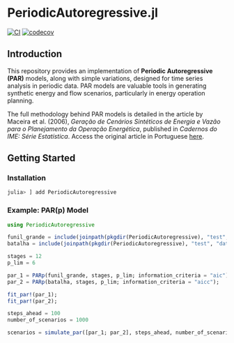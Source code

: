 # PeriodicAutoregressive.jl

[![CI](https://github.com/psrenergy/PeriodicAutoregressive.jl/actions/workflows/CI.yml/badge.svg)](https://github.com/psrenergy/PeriodicAutoregressive.jl/actions/workflows/CI.yml)
[![codecov](https://codecov.io/gh/psrenergy/PeriodicAutoregressive.jl/graph/badge.svg?token=7tA9ajgsLf)](https://codecov.io/gh/psrenergy/PeriodicAutoregressive.jl)

## Introduction

This repository provides an implementation of **Periodic Autoregressive (PAR)** models, along with simple variations, designed for time series analysis in periodic data. PAR models are valuable tools in generating synthetic energy and flow scenarios, particularly in energy operation planning.

The full methodology behind PAR models is detailed in the article by Maceira et al. (2006), _Geração de Cenários Sintéticos de Energia e Vazão para o Planejamento da Operação Energética_, published in *Cadernos do IME: Série Estatística*. Access the original article in Portuguese [here](https://typeset.io/pdf/geracao-de-cenarios-sinteticos-de-energia-e-vazao-para-o-34mgqextw5.pdf).

## Getting Started

### Installation

```julia
julia> ] add PeriodicAutoregressive
```

### Example: PAR(p) Model

```julia
using PeriodicAutoregressive

funil_grande = include(joinpath(pkgdir(PeriodicAutoregressive), "test", "data", "funil_grande.jl"))
batalha = include(joinpath(pkgdir(PeriodicAutoregressive), "test", "data", "batalha.jl"))

stages = 12
p_lim = 6

par_1 = PARp(funil_grande, stages, p_lim; information_criteria = "aic");
par_2 = PARp(batalha, stages, p_lim; information_criteria = "aicc");

fit_par!(par_1);
fit_par!(par_2);

steps_ahead = 100
number_of_scenarios = 1000

scenarios = simulate_par([par_1; par_2], steps_ahead, number_of_scenarios)
```
